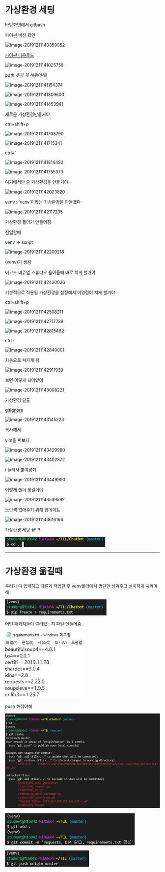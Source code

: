 # 가상환경 세팅

바탕화면에서 gitbash

파이썬 버전 확인

![image-20191211140859052](C:\Users\student\AppData\Roaming\Typora\typora-user-images\image-20191211140859052.png)

[파이썬 다운로드](https://www.python.org/)

![image-20191211141025758](C:\Users\student\AppData\Roaming\Typora\typora-user-images\image-20191211141025758.png)

*path 추가 꼭 해줘야해!*

![image-20191211141154374](C:\Users\student\AppData\Roaming\Typora\typora-user-images\image-20191211141154374.png)

![image-20191211141309600](C:\Users\student\AppData\Roaming\Typora\typora-user-images\image-20191211141309600.png)

![image-20191211141453941](C:\Users\student\AppData\Roaming\Typora\typora-user-images\image-20191211141453941.png)

새로운 가상환경만들거야

ctrl+shift+p

![image-20191211141703790](C:\Users\student\AppData\Roaming\Typora\typora-user-images\image-20191211141703790.png)

![image-20191211141715341](C:\Users\student\AppData\Roaming\Typora\typora-user-images\image-20191211141715341.png)

ctrl+`

![image-20191211141814492](C:\Users\student\AppData\Roaming\Typora\typora-user-images\image-20191211141814492.png)

![image-20191211141755373](C:\Users\student\AppData\Roaming\Typora\typora-user-images\image-20191211141755373.png)

여기에서만 쓸 가상환경을 만들거야

![image-20191211142023820](C:\Users\student\AppData\Roaming\Typora\typora-user-images\image-20191211142023820.png)

venv : 'venv'이라는 가상환경을 만들겠다

![image-20191211142117235](C:\Users\student\AppData\Roaming\Typora\typora-user-images\image-20191211142117235.png)

가상환경 폴더가 만들어짐

진입할때 

venv -> script

![image-20191211142209218](C:\Users\student\AppData\Roaming\Typora\typora-user-images\image-20191211142209218.png)

(venv)가 생김

이코드 비쥬얼 스튜디오 들어올때 바로 치게 할거야

![image-20191211142430026](C:\Users\student\AppData\Roaming\Typora\typora-user-images\image-20191211142430026.png)

기본적으로 적용될 가상환경을 설정해서 이명령어 치게 할거야

ctrl+shift+p

![image-20191211142508211](C:\Users\student\AppData\Roaming\Typora\typora-user-images\image-20191211142508211.png)

![image-20191211142717739](C:\Users\student\AppData\Roaming\Typora\typora-user-images\image-20191211142717739.png)

![image-20191211142815462](C:\Users\student\AppData\Roaming\Typora\typora-user-images\image-20191211142815462.png)

ctrl+`

![image-20191211142840001](C:\Users\student\AppData\Roaming\Typora\typora-user-images\image-20191211142840001.png)

자동으로 쳐지게 됨

![image-20191211142911939](C:\Users\student\AppData\Roaming\Typora\typora-user-images\image-20191211142911939.png)

보면 이렇게 되어있어

![image-20191211143008221](C:\Users\student\AppData\Roaming\Typora\typora-user-images\image-20191211143008221.png)

가상환경 탈출

[gitignore](https://www.gitignore.io/)

![image-20191211143145223](C:\Users\student\AppData\Roaming\Typora\typora-user-images\image-20191211143145223.png)

복사해서

vim을 써보자

![image-20191211143429980](C:\Users\student\AppData\Roaming\Typora\typora-user-images\image-20191211143429980.png)

![image-20191211143402872](C:\Users\student\AppData\Roaming\Typora\typora-user-images\image-20191211143402872.png)

i 눌러서 붙여넣기

![image-20191211143449990](C:\Users\student\AppData\Roaming\Typora\typora-user-images\image-20191211143449990.png)

이렇게 폴더 생길거야

![image-20191211143539592](C:\Users\student\AppData\Roaming\Typora\typora-user-images\image-20191211143539592.png)

노란색 없애주기 위해 업데이트

![image-20191211143616166](C:\Users\student\AppData\Roaming\Typora\typora-user-images\image-20191211143616166.png)

가상환경 세팅 끝!!!!

![image-20191211153215044](images/image-20191211153215044.png)



---



# 가상환경 옮길때

우리가 다 입력하고 다른거 작업한 후 venv폴더에서 명단만 넘겨주고 설치하게 시켜야해

![image-20191211170627704](images/image-20191211170627704.png)

어떤 패키지들이 깔려있는지 파일 만들어줌

![image-20191211170703220](images/image-20191211170703220.png)

push 해줘야해

![image-20191211170818305](images/image-20191211170818305.png)

![image-20191211170907993](images/image-20191211170907993.png)

![image-20191211170952555](images/image-20191211170952555.png)

